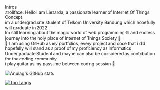 Intros  
:trollface: 
    Hello I am Liezarda, a passionate learner of Internet Of Things Concept  
    im a undergraduate student of Telkom University Bandung which hopefully will graduate in 2022.  
    Im still learning about the magic world of web programming :globe_with_meridians: and endless journey into the holy place of Internet of Things Society :sparkler:  
🔭 I am using GitHub as my portfolios, every project and code that i did hopefully will stand as a proof of my proficiency as Informatics Undergraduate Student and maybe can also be considered as contribution for the coding community.  
    i play guitar as my passtime between coding session 🎸

[![Anurag's GitHub stats](https://github-readme-stats.vercel.app/api?username=liezliez&theme=onedark)](https://github.com/anuraghazra/github-readme-stats)

[![Top Langs](https://github-readme-stats.vercel.app/api/top-langs/?username=liezliez&layout=compact&theme=onedark)](https://github.com/anuraghazra/github-readme-stats)
<!---
liezliez/liezliez is a ✨ special ✨ repository because its `README.md` (this file) appears on your GitHub profile.
You can click the Preview link to take a look at your changes.
--->
